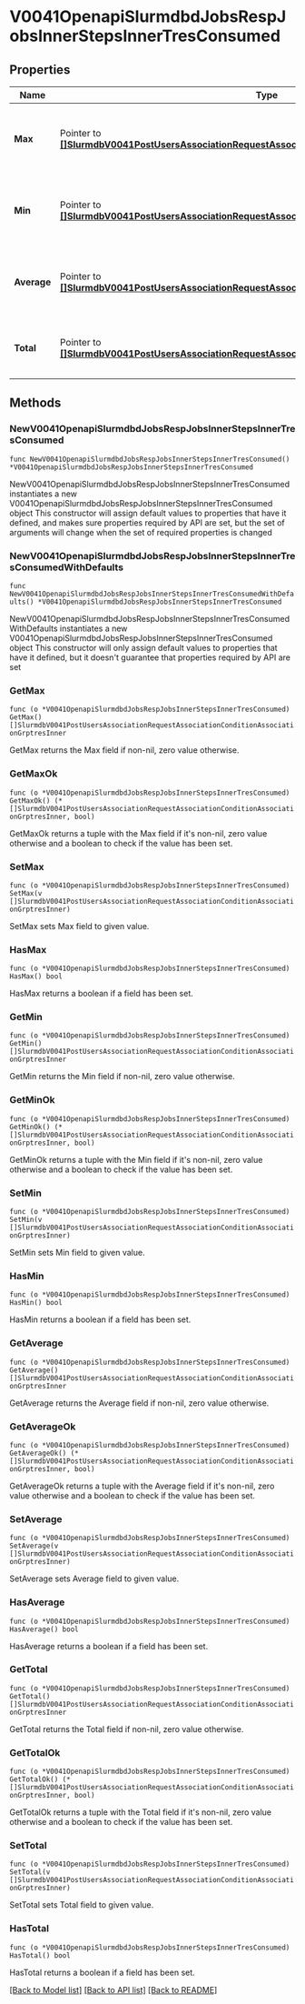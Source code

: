 # V0041OpenapiSlurmdbdJobsRespJobsInnerStepsInnerTresConsumed

## Properties

Name | Type | Description | Notes
------------ | ------------- | ------------- | -------------
**Max** | Pointer to [**[]SlurmdbV0041PostUsersAssociationRequestAssociationConditionAssociationGrptresInner**](SlurmdbV0041PostUsersAssociationRequestAssociationConditionAssociationGrptresInner.md) | Maximum TRES usage consumed among all tasks | [optional] 
**Min** | Pointer to [**[]SlurmdbV0041PostUsersAssociationRequestAssociationConditionAssociationGrptresInner**](SlurmdbV0041PostUsersAssociationRequestAssociationConditionAssociationGrptresInner.md) | Minimum TRES usage consumed among all tasks | [optional] 
**Average** | Pointer to [**[]SlurmdbV0041PostUsersAssociationRequestAssociationConditionAssociationGrptresInner**](SlurmdbV0041PostUsersAssociationRequestAssociationConditionAssociationGrptresInner.md) | Average TRES usage consumed among all tasks | [optional] 
**Total** | Pointer to [**[]SlurmdbV0041PostUsersAssociationRequestAssociationConditionAssociationGrptresInner**](SlurmdbV0041PostUsersAssociationRequestAssociationConditionAssociationGrptresInner.md) | Total TRES usage consumed among all tasks | [optional] 

## Methods

### NewV0041OpenapiSlurmdbdJobsRespJobsInnerStepsInnerTresConsumed

`func NewV0041OpenapiSlurmdbdJobsRespJobsInnerStepsInnerTresConsumed() *V0041OpenapiSlurmdbdJobsRespJobsInnerStepsInnerTresConsumed`

NewV0041OpenapiSlurmdbdJobsRespJobsInnerStepsInnerTresConsumed instantiates a new V0041OpenapiSlurmdbdJobsRespJobsInnerStepsInnerTresConsumed object
This constructor will assign default values to properties that have it defined,
and makes sure properties required by API are set, but the set of arguments
will change when the set of required properties is changed

### NewV0041OpenapiSlurmdbdJobsRespJobsInnerStepsInnerTresConsumedWithDefaults

`func NewV0041OpenapiSlurmdbdJobsRespJobsInnerStepsInnerTresConsumedWithDefaults() *V0041OpenapiSlurmdbdJobsRespJobsInnerStepsInnerTresConsumed`

NewV0041OpenapiSlurmdbdJobsRespJobsInnerStepsInnerTresConsumedWithDefaults instantiates a new V0041OpenapiSlurmdbdJobsRespJobsInnerStepsInnerTresConsumed object
This constructor will only assign default values to properties that have it defined,
but it doesn't guarantee that properties required by API are set

### GetMax

`func (o *V0041OpenapiSlurmdbdJobsRespJobsInnerStepsInnerTresConsumed) GetMax() []SlurmdbV0041PostUsersAssociationRequestAssociationConditionAssociationGrptresInner`

GetMax returns the Max field if non-nil, zero value otherwise.

### GetMaxOk

`func (o *V0041OpenapiSlurmdbdJobsRespJobsInnerStepsInnerTresConsumed) GetMaxOk() (*[]SlurmdbV0041PostUsersAssociationRequestAssociationConditionAssociationGrptresInner, bool)`

GetMaxOk returns a tuple with the Max field if it's non-nil, zero value otherwise
and a boolean to check if the value has been set.

### SetMax

`func (o *V0041OpenapiSlurmdbdJobsRespJobsInnerStepsInnerTresConsumed) SetMax(v []SlurmdbV0041PostUsersAssociationRequestAssociationConditionAssociationGrptresInner)`

SetMax sets Max field to given value.

### HasMax

`func (o *V0041OpenapiSlurmdbdJobsRespJobsInnerStepsInnerTresConsumed) HasMax() bool`

HasMax returns a boolean if a field has been set.

### GetMin

`func (o *V0041OpenapiSlurmdbdJobsRespJobsInnerStepsInnerTresConsumed) GetMin() []SlurmdbV0041PostUsersAssociationRequestAssociationConditionAssociationGrptresInner`

GetMin returns the Min field if non-nil, zero value otherwise.

### GetMinOk

`func (o *V0041OpenapiSlurmdbdJobsRespJobsInnerStepsInnerTresConsumed) GetMinOk() (*[]SlurmdbV0041PostUsersAssociationRequestAssociationConditionAssociationGrptresInner, bool)`

GetMinOk returns a tuple with the Min field if it's non-nil, zero value otherwise
and a boolean to check if the value has been set.

### SetMin

`func (o *V0041OpenapiSlurmdbdJobsRespJobsInnerStepsInnerTresConsumed) SetMin(v []SlurmdbV0041PostUsersAssociationRequestAssociationConditionAssociationGrptresInner)`

SetMin sets Min field to given value.

### HasMin

`func (o *V0041OpenapiSlurmdbdJobsRespJobsInnerStepsInnerTresConsumed) HasMin() bool`

HasMin returns a boolean if a field has been set.

### GetAverage

`func (o *V0041OpenapiSlurmdbdJobsRespJobsInnerStepsInnerTresConsumed) GetAverage() []SlurmdbV0041PostUsersAssociationRequestAssociationConditionAssociationGrptresInner`

GetAverage returns the Average field if non-nil, zero value otherwise.

### GetAverageOk

`func (o *V0041OpenapiSlurmdbdJobsRespJobsInnerStepsInnerTresConsumed) GetAverageOk() (*[]SlurmdbV0041PostUsersAssociationRequestAssociationConditionAssociationGrptresInner, bool)`

GetAverageOk returns a tuple with the Average field if it's non-nil, zero value otherwise
and a boolean to check if the value has been set.

### SetAverage

`func (o *V0041OpenapiSlurmdbdJobsRespJobsInnerStepsInnerTresConsumed) SetAverage(v []SlurmdbV0041PostUsersAssociationRequestAssociationConditionAssociationGrptresInner)`

SetAverage sets Average field to given value.

### HasAverage

`func (o *V0041OpenapiSlurmdbdJobsRespJobsInnerStepsInnerTresConsumed) HasAverage() bool`

HasAverage returns a boolean if a field has been set.

### GetTotal

`func (o *V0041OpenapiSlurmdbdJobsRespJobsInnerStepsInnerTresConsumed) GetTotal() []SlurmdbV0041PostUsersAssociationRequestAssociationConditionAssociationGrptresInner`

GetTotal returns the Total field if non-nil, zero value otherwise.

### GetTotalOk

`func (o *V0041OpenapiSlurmdbdJobsRespJobsInnerStepsInnerTresConsumed) GetTotalOk() (*[]SlurmdbV0041PostUsersAssociationRequestAssociationConditionAssociationGrptresInner, bool)`

GetTotalOk returns a tuple with the Total field if it's non-nil, zero value otherwise
and a boolean to check if the value has been set.

### SetTotal

`func (o *V0041OpenapiSlurmdbdJobsRespJobsInnerStepsInnerTresConsumed) SetTotal(v []SlurmdbV0041PostUsersAssociationRequestAssociationConditionAssociationGrptresInner)`

SetTotal sets Total field to given value.

### HasTotal

`func (o *V0041OpenapiSlurmdbdJobsRespJobsInnerStepsInnerTresConsumed) HasTotal() bool`

HasTotal returns a boolean if a field has been set.


[[Back to Model list]](../README.md#documentation-for-models) [[Back to API list]](../README.md#documentation-for-api-endpoints) [[Back to README]](../README.md)


